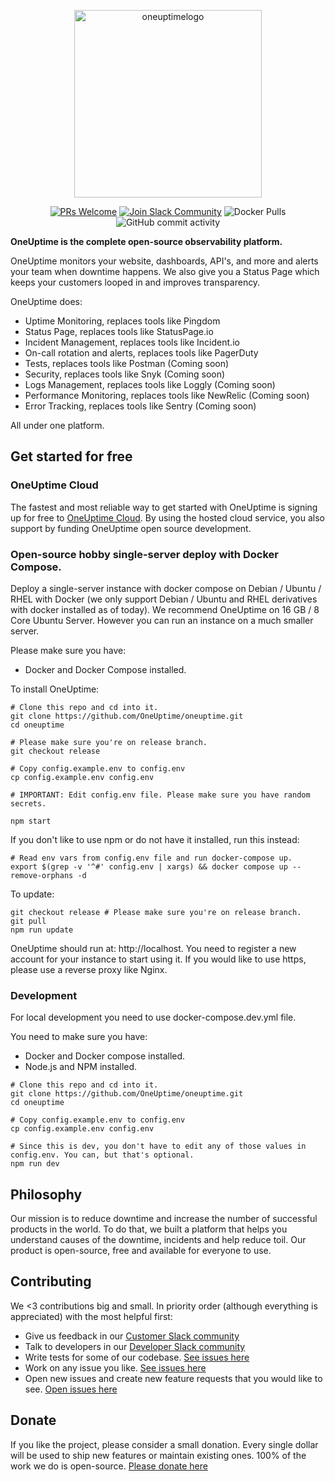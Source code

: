 <p align="center">
  <img width="300" alt="oneuptimelogo" src="https://raw.githubusercontent.com/OneUptime/oneuptime/master/Home/public/img/OneUptimePNG/7.png">
</p>
<p align="center">
  <a href='http://makeapullrequest.com'><img alt='PRs Welcome' src='https://img.shields.io/badge/PRs-welcome-brightgreen.svg?style=shields'/></a>
  <a href='https://join.slack.com/t/oneuptimedev/shared_invite/zt-17r8o7gkz-nITGan_PS9JYJV6WMm_TsQ'><img alt="Join Slack Community" src="https://img.shields.io/badge/slack%20community-join-blue"/></a>
  <img alt="Docker Pulls" src="https://img.shields.io/docker/pulls/oneuptime/backend"/>
  <img alt="GitHub commit activity" src="https://img.shields.io/github/commit-activity/m/oneuptime/app"/>
</p>

**OneUptime is the complete open-source observability platform.**

OneUptime monitors your website, dashboards, API's, and more and alerts your team when downtime happens. We also give you a Status Page which keeps your customers looped in and improves transparency.

OneUptime does:

-   Uptime Monitoring, replaces tools like Pingdom
-   Status Page, replaces tools like StatusPage.io
-   Incident Management, replaces tools like Incident.io
-   On-call rotation and alerts, replaces tools like PagerDuty
-   Tests, replaces tools like Postman (Coming soon)
-   Security, replaces tools like Snyk (Coming soon)
-   Logs Management, replaces tools like Loggly (Coming soon)
-   Performance Monitoring, replaces tools like NewRelic (Coming soon)
-   Error Tracking, replaces tools like Sentry (Coming soon)

All under one platform.

## Get started for free

### OneUptime Cloud

The fastest and most reliable way to get started with OneUptime is signing up for free to [OneUptime Cloud](https://oneuptime.com). By using the hosted cloud service, you also support by funding OneUptime open source development. 

### Open-source hobby single-server deploy with Docker Compose.

Deploy a single-server instance with docker compose on Debian / Ubuntu / RHEL with Docker (we only support Debian / Ubuntu and RHEL derivatives with docker installed as of today). We recommend OneUptime on 16 GB / 8 Core Ubuntu Server. However you can run an instance on a much smaller server.

Please make sure you have:
- Docker and Docker Compose installed.

To install OneUptime: 

```
# Clone this repo and cd into it.
git clone https://github.com/OneUptime/oneuptime.git
cd oneuptime

# Please make sure you're on release branch.
git checkout release

# Copy config.example.env to config.env
cp config.example.env config.env

# IMPORTANT: Edit config.env file. Please make sure you have random secrets.

npm start
```

If you don't like to use npm or do not have it installed, run this instead: 

```
# Read env vars from config.env file and run docker-compose up.
export $(grep -v '^#' config.env | xargs) && docker compose up --remove-orphans -d
```

To update: 

```
git checkout release # Please make sure you're on release branch.
git pull
npm run update
```

OneUptime should run at: http://localhost. You need to register a new account for your instance to start using it. If you would like to use https, please use a reverse proxy like Nginx.

### Development

For local development you need to use docker-compose.dev.yml file. 

You need to make sure you have: 
- Docker and Docker compose installed. 
- Node.js and NPM installed.

```
# Clone this repo and cd into it.
git clone https://github.com/OneUptime/oneuptime.git
cd oneuptime

# Copy config.example.env to config.env
cp config.example.env config.env

# Since this is dev, you don't have to edit any of those values in config.env. You can, but that's optional.
npm run dev
```


## Philosophy

Our mission is to reduce downtime and increase the number of successful products in the world. To do that, we built a platform that helps you understand causes of the downtime, incidents and help reduce toil. Our product is open-source, free and available for everyone to use. 

## Contributing

We <3 contributions big and small. In priority order (although everything is appreciated) with the most helpful first:

- Give us feedback in our [Customer Slack community](https://oneuptimesupport.slack.com/join/shared_invite/zt-1kavkds2f-gegm_wePorvwvM3M_SaoCQ#/shared-invite/email)
- Talk to developers in our [Developer Slack community](https://join.slack.com/t/oneuptimedev/shared_invite/zt-17r8o7gkz-nITGan_PS9JYJV6WMm_TsQ)
- Write tests for some of our codebase. [See issues here](https://github.com/OneUptime/oneuptime/issues?q=is%3Aopen+is%3Aissue+label%3A%22write+tests%22)
- Work on any issue you like. [See issues here](https://github.com/OneUptime/oneuptime/issues)
- Open new issues and create new feature requests that you would like to see. [Open issues here](https://github.com/OneUptime/oneuptime/issues)

## Donate

If you like the project, please consider a small donation. Every single dollar will be used to ship new features or maintain existing ones. 100% of the work we do is open-source. [Please donate here](https://github.com/sponsors/OneUptime)
